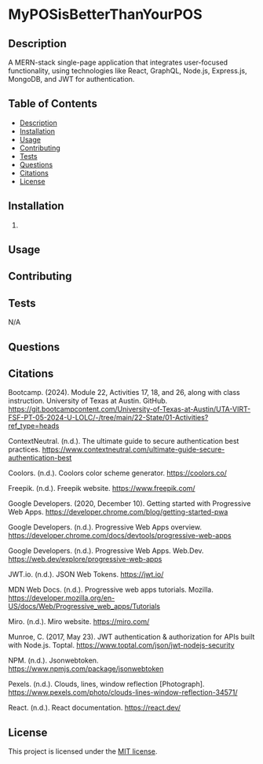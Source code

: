 # MyPOSisBetterThanYourPOS

## Description
A MERN-stack single-page application that integrates user-focused functionality, using technologies like React, GraphQL, Node.js, Express.js, MongoDB, and JWT for authentication.


## Table of Contents

- [Description](#description)
- [Installation](#installation)
- [Usage](#usage)
- [Contributing](#contributing)
- [Tests](#tests)
- [Questions](#questions)
- [Citations](#citations)
- [License](#license)


## Installation
1. 


## Usage



## Contributing



## Tests
N/A



## Questions

## Citations

Bootcamp. (2024). Module 22, Activities 17, 18, and 26, along with class instruction. University of Texas at Austin. GitHub. https://git.bootcampcontent.com/University-of-Texas-at-Austin/UTA-VIRT-FSF-PT-05-2024-U-LOLC/-/tree/main/22-State/01-Activities?ref_type=heads

ContextNeutral. (n.d.). The ultimate guide to secure authentication best practices. https://www.contextneutral.com/ultimate-guide-secure-authentication-best

Coolors. (n.d.). Coolors color scheme generator. https://coolors.co/

Freepik. (n.d.). Freepik website. https://www.freepik.com/

Google Developers. (2020, December 10). Getting started with Progressive Web Apps. https://developer.chrome.com/blog/getting-started-pwa

Google Developers. (n.d.). Progressive Web Apps overview. https://developer.chrome.com/docs/devtools/progressive-web-apps

Google Developers. (n.d.). Progressive Web Apps. Web.Dev. https://web.dev/explore/progressive-web-apps

JWT.io. (n.d.). JSON Web Tokens. https://jwt.io/

MDN Web Docs. (n.d.). Progressive web apps tutorials. Mozilla. https://developer.mozilla.org/en-US/docs/Web/Progressive_web_apps/Tutorials

Miro. (n.d.). Miro website. https://miro.com/

Munroe, C. (2017, May 23). JWT authentication & authorization for APIs built with Node.js. Toptal. https://www.toptal.com/json/jwt-nodejs-security

NPM. (n.d.). Jsonwebtoken. https://www.npmjs.com/package/jsonwebtoken

Pexels. (n.d.). Clouds, lines, window reflection [Photograph]. https://www.pexels.com/photo/clouds-lines-window-reflection-34571/

React. (n.d.). React documentation. https://react.dev/

## License
This project is licensed under the [MIT license](https://opensource.org/license/MIT).
